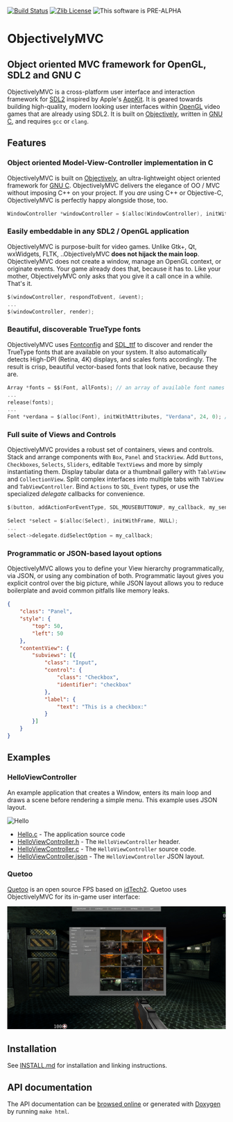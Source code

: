 [![Build Status](http://ci.quetoo.org/buildStatus/icon?job=ObjectivelyMVC-Linux-x86_64)](http://ci.quetoo.org/job/ObjectivelyMVC-Linux-x86_64/)
[![Zlib License](https://img.shields.io/badge/license-Zlib-brightgreen.svg)](https://opensource.org/licenses/Zlib)
![This software is PRE-ALPHA](https://img.shields.io/badge/development_stage-ALPHA-yellow.svg)

ObjectivelyMVC
===

Object oriented MVC framework for OpenGL, SDL2 and GNU C
---

ObjectivelyMVC is a cross-platform user interface and interaction framework for [SDL2](http://www.libsdl.org) inspired by Apple's [AppKit](https://developer.apple.com/reference/appkit). It is geared towards building high-quality, modern looking user interfaces within [OpenGL](http://www.opengl.org/) video games that are already using SDL2. It is built on [Objectively](https://github.com/jdolan/Objectively), written in [GNU C](http://www.gnu.org/software/gnu-c-manual/), and requires `gcc` or `clang`.
 
Features
---

### Object oriented Model-View-Controller implementation in C

ObjectivelyMVC is built on [Objectively](https://github.com/jdolan/Objectively), an ultra-lightweight object oriented framework for [GNU C](http://www.gnu.org/software/gnu-c-manual/). ObjectivelyMVC delivers the elegance of OO / MVC without imposing C++ on your project. If you *are* using C++ or Objective-C, ObjectivelyMVC is perfectly happy alongside those, too.

```c
WindowController *windowController = $(alloc(WindowController), initWithWindow, window);
```

### Easily embeddable in any SDL2 / OpenGL application

ObjectivelyMVC is purpose-built for video games. Unlike Gtk+, Qt, wxWidgets, FLTK, ..ObjectivelyMVC **does not hijack the main loop**. ObjectivelyMVC does not create a window, manage an OpenGL context, or originate events. Your game already does that, because it has to. Like your mother, ObjectivelyMVC only asks that you give it a call once in a while. That's it.

```c
$(windowController, respondToEvent, &event);
...
$(windowController, render);
```

### Beautiful, discoverable TrueType fonts

ObjectivelyMVC uses [Fontconfig](https://www.freedesktop.org/wiki/Software/fontconfig/) and [SDL_ttf](https://www.libsdl.org/projects/SDL_ttf/) to discover and render the TrueType fonts that are available on your system. It also automatically detects High-DPI (Retina, 4K) displays, and scales fonts accordingly. The result is crisp, beautiful vector-based fonts that look native, because they are.

```c
Array *fonts = $$(Font, allFonts); // an array of available font names
...
release(fonts);
...
Font *verdana = $(alloc(Font), initWithAttributes, "Verdana", 24, 0); // will render at 48pt on Retina displays
```

### Full suite of Views and Controls

ObjectivelyMVC provides a robust set of containers, views and controls. Stack and arrange components with `Box`, `Panel` and `StackView`. Add `Buttons`, `Checkboxes`, `Selects`, `Sliders`, editable `TextViews` and more by simply instantiating them. Display tabular data or a thumbnail gallery with `TableView` and `CollectionView`. Split complex interfaces into multiple tabs with `TabView` and `TabViewController`. Bind `Actions` to `SDL_Event` types, or use the specialized _delegate_ callbacks for convenience.

```c
$(button, addActionForEventType, SDL_MOUSEBUTTONUP, my_callback, my_sender, my_data);
```

```c
Select *select = $(alloc(Select), initWithFrame, NULL);
...
select->delegate.didSelectOption = my_callback;
```

### Programmatic or JSON-based layout options

ObjectivelyMVC allows you to define your View hierarchy programmatically, via JSON, or using any combination of both. Programmatic layout gives you explicit control over the big picture, while JSON layout allows you to reduce boilerplate and avoid common pitfalls like memory leaks.

```json
{
	"class": "Panel",
	"style": {
		"top": 50,
		"left": 50
	},
	"contentView": {
		"subviews": [{
			"class": "Input",
			"control": {
				"class": "Checkbox",
				"identifier": "checkbox"
			},
			"label": {
				"text": "This is a checkbox:"
			}
		}]
	}
}
```

Examples
---

### HelloViewController
An example application that creates a Window, enters its main loop and draws a scene before rendering a simple menu. This example uses JSON layout.

![Hello](Documentation/demo.gif)

 * [Hello.c](Examples/Hello.c) - The application source code
 * [HelloViewController.h](Examples/HelloViewController.h) - The `HelloViewController` header.
 * [HelloViewController.c](Examples/HelloViewController.c) - The `HelloViewController` source code.
 * [HelloViewController.json](Examples/HelloViewController.json) - The `HelloViewController` JSON layout. 


### Quetoo
[Quetoo](https://github.com/jdolan/quetoo) is an open source FPS based on [idTech2](https://en.wikipedia.org/wiki/Quake_II_engine). Quetoo uses ObjectivelyMVC for its in-game user interface:

![Quetoo](Documentation/quetoo.jpg)

Installation
---

See [INSTALL.md](INSTALL.md) for installation and linking instructions.

API documentation
---
 
The API documentation can be [browsed online](http://jaydolan.com/projects/ObjectivelyMVC) or generated with [Doxygen](http://www.doxygen.org) by running `make html`.
